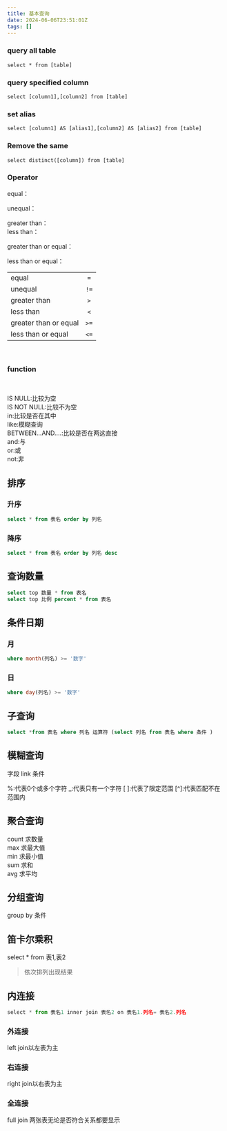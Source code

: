 ```yaml
---
title: 基本查询
date: 2024-06-06T23:51:01Z
tags: []
---
```


### query all table

```docker-compose
select * from [table]
```

### query specified column

```docker-compose
select [column1],[column2] from [table]
```

### set alias

```docker-compose
select [column1] AS [alias1],[column2] AS [alias2] from [table]
```

### Remove the same

```docker-compose
select distinct([column]) from [table]
```

### Operator

equal：

unequal：​

greater than：  
less than：

greater than or equal：

less than or equal：

|||
| -----------------------| :----: |
|equal|​`=`​|
|unequal|​`!=`​|
|greater than|​`>`​|
|less than|​`<`​|
|greater than or equal|​`>=`​|
|less than or equal|​`<=`​|

‍

### function

‍

IS NULL:比较为空  
IS NOT NULL:比较不为空  
in:比较是否在其中  
like:模糊查询  
BETWEEN...AND....:比较是否在两这直接  
and:与  
or:或  
not:非

## 排序

### 升序

```sql
select * from 表名 order by 列名
```

### 降序

```sql
select * from 表名 order by 列名 desc
```

## 查询数量

```sql
select top 数量 * from 表名
select top 比例 percent * from 表名
```

## 条件日期

### 月

```sql
where month(列名) >= '数字'
```

### 日

```sql
where day(列名) >= '数字'
```

## 子查询

```sql
select *from 表名 where 列名 运算符 (select 列名 from 表名 where 条件 )
```

## 模糊查询

字段 link 条件

%:代表0个或多个字符
_:代表只有一个字符
[ ]:代表了限定范围
[^]:代表匹配不在范围内

## 聚合查询

count 求数量  
max 求最大值  
min 求最小值  
sum 求和  
avg 求平均

## 分组查询

group by 条件

## 笛卡尔乘积

select * from 表1,表2

> 依次排列出现结果

## 内连接

```python
select * from 表名1 inner join 表名2 on 表名1.列名= 表名2.列名
```

### 外连接

left join以左表为主

### 右连接

right join以右表为主

### 全连接

full join 两张表无论是否符合关系都要显示
